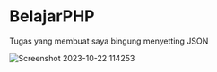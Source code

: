 # BelajarPHP
Tugas yang membuat saya bingung menyetting JSON

![Screenshot 2023-10-22 114253](https://github.com/DharmaAlamsyah/BelajarPHP/assets/145315461/adc3b513-3fed-47fc-b46b-440a1e28f6df)

